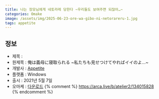 ```yaml
---
title: 나는 장모님에게 네토라레 당한다 ~우리들도 보여주면 되잖아…~
categories: Omake
image: /assets/img/2025-06-23-ore-wa-gibo-ni-netorareru-1.jpg
tags: appetite
---
```


## 정보

* 제목 : 
* 원제목 : 俺は義母に寝取られる ~私たちも見せつけてやればイイのよ…~
* 개발사 : [Appetite](/tags/appetite)
* 플랫폼 : Windows
* 출시 : 2021년 5월 7일
* 오마케 : [다운로드](/assets/omake/ore-wa-gibo-ni-netorareru.zip)
{% comment %}
https://arca.live/b/atelier2/134015828
{% endcomment %}
